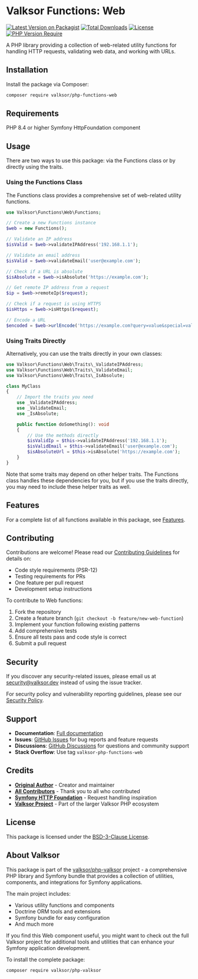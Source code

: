 # Valksor Functions: Web

[![Latest Version on Packagist](https://img.shields.io/packagist/v/valksor/php-functions-web.svg)](https://packagist.org/packages/valksor/php-functions-web)
[![Total Downloads](https://img.shields.io/packagist/dt/valksor/php-functions-web.svg)](https://packagist.org/packages/valksor/php-functions-web)
[![License](https://img.shields.io/packagist/l/valksor/php-functions-web.svg)](LICENSE)
[![PHP Version Require](https://img.shields.io/packagist/require-v/valksor/php-functions-web/php)](https://packagist.org/packages/valksor/php-functions-web)

A PHP library providing a collection of web-related utility functions for handling HTTP requests, validating web data, and working with URLs.

## Installation

Install the package via Composer:

```bash
composer require valksor/php-functions-web
```

## Requirements

PHP 8.4 or higher
Symfony HttpFoundation component

## Usage

There are two ways to use this package: via the Functions class or by directly using the traits.

### Using the Functions Class

The Functions class provides a comprehensive set of web-related utility functions.

```php
use Valksor\Functions\Web\Functions;

// Create a new Functions instance
$web = new Functions();

// Validate an IP address
$isValid = $web->validateIPAddress('192.168.1.1');

// Validate an email address
$isValid = $web->validateEmail('user@example.com');

// Check if a URL is absolute
$isAbsolute = $web->isAbsolute('https://example.com');

// Get remote IP address from a request
$ip = $web->remoteIp($request);

// Check if a request is using HTTPS
$isHttps = $web->isHttps($request);

// Encode a URL
$encoded = $web->urlEncode('https://example.com?query=value&special=value with spaces');
```

### Using Traits Directly

Alternatively, you can use the traits directly in your own classes:

```php
use Valksor\Functions\Web\Traits\_ValidateIPAddress;
use Valksor\Functions\Web\Traits\_ValidateEmail;
use Valksor\Functions\Web\Traits\_IsAbsolute;

class MyClass
{
    // Import the traits you need
    use _ValidateIPAddress;
    use _ValidateEmail;
    use _IsAbsolute;

    public function doSomething(): void
    {
        // Use the methods directly
        $isValidIp = $this->validateIPAddress('192.168.1.1');
        $isValidEmail = $this->validateEmail('user@example.com');
        $isAbsoluteUrl = $this->isAbsolute('https://example.com');
    }
}
```

Note that some traits may depend on other helper traits. The Functions class handles these dependencies for you, but if you use the traits directly, you may need to include these helper traits as well.

## Features

For a complete list of all functions available in this package, see [Features](docs/features.md).


## Contributing

Contributions are welcome! Please read our [Contributing Guidelines](CONTRIBUTING.md) for details on:

- Code style requirements (PSR-12)
- Testing requirements for PRs
- One feature per pull request
- Development setup instructions

To contribute to Web functions:

1. Fork the repository
2. Create a feature branch (`git checkout -b feature/new-web-function`)
3. Implement your function following existing patterns
4. Add comprehensive tests
5. Ensure all tests pass and code style is correct
6. Submit a pull request

## Security

If you discover any security-related issues, please email us at security@valksor.dev instead of using the issue tracker.

For security policy and vulnerability reporting guidelines, please see our [Security Policy](SECURITY.md).

## Support

- **Documentation**: [Full documentation](https://github.com/valksor/php-valksor)
- **Issues**: [GitHub Issues](https://github.com/valksor/php-valksor/issues) for bug reports and feature requests
- **Discussions**: [GitHub Discussions](https://github.com/valksor/php-valksor/discussions) for questions and community support
- **Stack Overflow**: Use tag `valksor-php-functions-web`

## Credits

- **[Original Author](https://github.com/valksor)** - Creator and maintainer
- **[All Contributors](https://github.com/valksor/php-valksor/graphs/contributors)** - Thank you to all who contributed
- **[Symfony HTTP Foundation](https://symfony.com/doc/current/components/http_foundation.html)** - Request handling inspiration
- **[Valksor Project](https://github.com/valksor)** - Part of the larger Valksor PHP ecosystem

## License

This package is licensed under the [BSD-3-Clause License](LICENSE).

## About Valksor

This package is part of the [valksor/php-valksor](https://github.com/valksor/php-valksor) project - a comprehensive PHP library and Symfony bundle that provides a collection of utilities, components, and integrations for Symfony applications.

The main project includes:
- Various utility functions and components
- Doctrine ORM tools and extensions
- Symfony bundle for easy configuration
- And much more

If you find this Web component useful, you might want to check out the full Valksor project for additional tools and utilities that can enhance your Symfony application development.

To install the complete package:

```bash
composer require valksor/php-valksor
```
